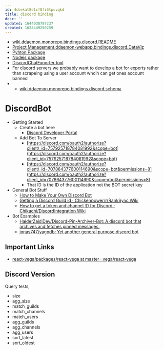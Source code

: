 ```yaml
---
id: 4cbekat8o1cf8fi6tpuvqkd
title: discord binding
desc: ''
updated: 1644038787237
created: 1628449250259
---
```


* [wiki.ddaemon.monorepo.bindings.discord.README](Discord%20Datapipeline)
* [Project Management.ddaemon-webapp.bindings.discord.DataViz](DataViz)
* [Pyhton Package](https://discordpy.readthedocs.io/en/latest/)
* [Nodejs package](https://discord.js.org/)
* [DiscordChatExporter tool](https://github.com/Tyrrrz/DiscordChatExporter)
* For discord servers we probably want to develop a bot for exports rather than scrapeing using a user account whcih can get ones account banned
* * [wiki.ddaemon.monorepo.bindings.discord.schema](Discord%20Schema)

# DiscordBot

* Getting Started
  * Create a bot here
    * [Discord Developer Portal](https://discord.com/developers/applications/)
  * Add Bot To Server
    * [https://discord.com/oauth2/authorize?client\_id=757925718784081992&scope=bot](https://discord.com/oauth2/authorize?client_id=757925718784081992&scope=bot)
    * [https://discord.com/oauth2/authorize?client\_id=707864377600114690&scope=bot&permissions=8](https://discord.com/oauth2/authorize?client_id=707864377600114690&scope=bot&permissions=8)
    * That ID is the ID of the application not the BOT secret key
* General Bot Stuff
  * [How to Make Your Own Discord Bot](https://www.howtogeek.com/364225/how-to-make-your-own-discord-bot/)
  * [Getting a Discord Guild id · Chickenpowerrr/RankSync Wiki](https://github.com/Chickenpowerrr/RankSync/wiki/Getting-a-Discord-Guild-id)
  * [How to get a token and channel ID for Discord · Chikachi/DiscordIntegration Wiki](https://github.com/Chikachi/DiscordIntegration/wiki/How-to-get-a-token-and-channel-ID-for-Discord)
* Bot Examples
  * [HaiderZaidiDev/Discord-Pin-Archiver-Bot: A discord bot that archives and fetches pinned messages.](https://github.com/HaiderZaidiDev/Discord-Pin-Archiver-Bot)
  * [jonas747/yagpdb: Yet another general purpose discord bot](https://github.com/jonas747/yagpdb)

## Important Links

* [react-vega/packages/react-vega at master · vega/react-vega](https://github.com/vega/react-vega/tree/master/packages/react-vega)

## Discord Version

Query tests,

* size
* agg_size
* match_guilds
* match_channels
* match_users
* agg_guilds
* agg_channels
* agg_users
* sort_latest
* sort_oldest
